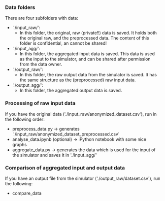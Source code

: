 ### Data folders

There are four subfolders with data:
- './input_raw/':
    - In this folder, the original, raw (private!!) data is saved.
    It holds both the original raw, and the preprocessed data.
    The content of this folder is confidential, an cannot be shared!
- './input_agg/':
    - In this folder, the aggregated input data is saved.
    This data is used as the input to the simulator, and can be shared after permission from the data owner.
- './output_raw/':
    - In this folder, the raw output data from the simulator is saved.
    It has the same structure as the (preprocessed) raw input data.
- './output_agg/':
    - In this folder, the aggregated output data is saved.

### Processing of raw input data

If you have the original data ('./input_raw/anonymized_dataset.csv'), run in the following order:

- preprocess_data.py
    -> generates './input_raw/anonymized_dataset_preprocessed.csv'
- analyse_data.ipynb (optional)
    -> iPython notebook with some nice graphs
- aggregate_data.py
    -> generates the data which is used for the input of the simulator and saves it in './input_agg/'

### Comparison of aggregated input and output data

If you have an output file from the simulator ('./output_raw/dataset.csv'), run the following:

- compare_data